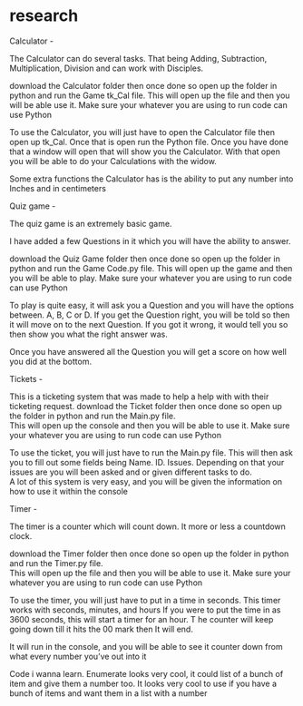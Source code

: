 # research 
Calculator -  

The Calculator can do several tasks. That being Adding, Subtraction, Multiplication, 
Division and can work with Disciples.  

download the Calculator folder then once done so open up the folder in python and run the Game tk_Cal file. 
This will open up the file and then you will be able use it. Make sure your whatever you are using to run code can use Python 

To use the Calculator, you will just have to open the Calculator file then open up tk_Cal. 
Once that is open run the Python file. 
Once you have done that a window will open that will show you the Calculator. 
With that open you will be able to do your Calculations with the widow. 

Some extra functions the Calculator has is the ability to put any number into Inches and in centimeters  


Quiz game -  

The quiz game is an extremely basic game. 

I have added a few Questions in it which you will have the ability to answer. 

download the Quiz Game folder then once done so open up the folder in python and run the Game Code.py file. 
This will open up the game and then you will be able to play. Make sure your whatever you are using to run code can use Python 

To play is quite easy, it will ask you a Question and you will have the options 
between. A, B, C or D. If you get the Question right, you will be told so then it will move on to the next Question. 
If you got it wrong, it would tell you so then show you what the right answer was. 

Once you have answered all the Question you will get a score on how well you did at the bottom. 


Tickets -  

This is a ticketing system that was made to help a help with with their ticketing request. 
download the Ticket folder then once done so open up the folder in python and run the Main.py file.  
This will open up the console and then you will be able to use it. Make sure your whatever you are using to run code can use Python 


To use the ticket, you will just have to run the Main.py file. This will then ask you to fill out some fields being Name. ID. Issues. 
Depending on that your issues are you will been asked and or given different tasks to do.  
A lot of this system is very easy, and you will be given the information on how to use it within the console 


Timer -  

The timer is a counter which will count down. It more or less a countdown clock. 

download the Timer folder then once done so open up the folder in python and run the Timer.py file.  
This will open up the file and then you will be able to use it. 
Make sure your whatever you are using to run code can use Python 

 

To use the timer, you will just have to put in a time in seconds. 
This timer works with seconds, minutes, and hours 
If you were to put the time in as 3600 seconds, this will start a timer for an hour. T
he counter will keep going down till it hits the 00 mark then It will end.  

 

It will run in the console, and you will be able to see it counter down from what every number you’ve out into it 




Code i wanna learn.
Enumerate looks very cool, it could list of a bunch of item and give them a number too. 
It looks very cool to use if you have a bunch of items and want them in a list with a number




